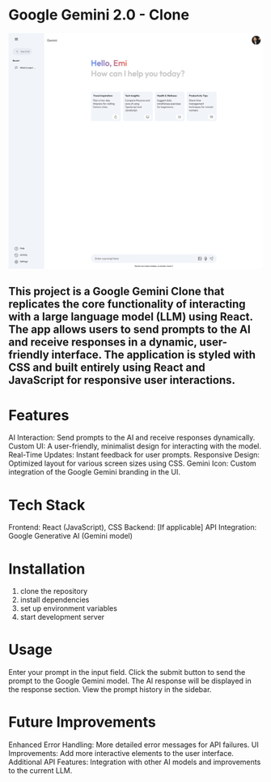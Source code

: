 # Google Gemini 2.0 - Clone

![Homepage](/src/assets/ggc-hp.png)

This project is a Google Gemini Clone that replicates the core functionality of interacting with a large language model (LLM) using React. The app allows users to send prompts to the AI and receive responses in a dynamic, user-friendly interface. The application is styled with CSS and built entirely using React and JavaScript for responsive user interactions.
---

# Features
AI Interaction: Send prompts to the AI and receive responses dynamically.
Custom UI: A user-friendly, minimalist design for interacting with the model.
Real-Time Updates: Instant feedback for user prompts.
Responsive Design: Optimized layout for various screen sizes using CSS.
Gemini Icon: Custom integration of the Google Gemini branding in the UI.

# Tech Stack
Frontend: React (JavaScript), CSS
Backend: [If applicable]
API Integration: Google Generative AI (Gemini model)

# Installation
1. clone the repository
2. install dependencies
3. set up environment variables
4. start development server

# Usage
Enter your prompt in the input field.
Click the submit button to send the prompt to the Google Gemini model.
The AI response will be displayed in the response section.
View the prompt history in the sidebar.

# Future Improvements
Enhanced Error Handling: More detailed error messages for API failures.
UI Improvements: Add more interactive elements to the user interface.
Additional API Features: Integration with other AI models and improvements to the current LLM.
